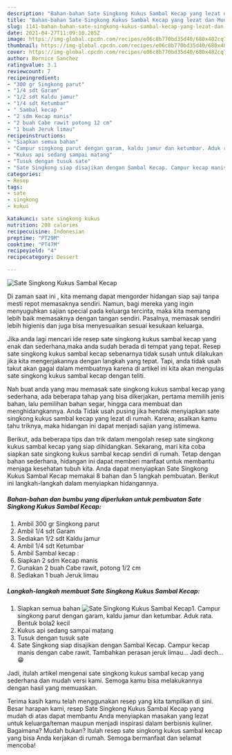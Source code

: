 ```yaml
---
description: "Bahan-bahan Sate Singkong Kukus Sambal Kecap yang lezat dan Mudah Dibuat"
title: "Bahan-bahan Sate Singkong Kukus Sambal Kecap yang lezat dan Mudah Dibuat"
slug: 1141-bahan-bahan-sate-singkong-kukus-sambal-kecap-yang-lezat-dan-mudah-dibuat
date: 2021-04-27T11:09:10.285Z
image: https://img-global.cpcdn.com/recipes/e06c8b770bd35d40/680x482cq70/sate-singkong-kukus-sambal-kecap-foto-resep-utama.jpg
thumbnail: https://img-global.cpcdn.com/recipes/e06c8b770bd35d40/680x482cq70/sate-singkong-kukus-sambal-kecap-foto-resep-utama.jpg
cover: https://img-global.cpcdn.com/recipes/e06c8b770bd35d40/680x482cq70/sate-singkong-kukus-sambal-kecap-foto-resep-utama.jpg
author: Bernice Sanchez
ratingvalue: 3.1
reviewcount: 7
recipeingredient:
- "300 gr Singkong parut"
- "1/4 sdt Garam"
- "1/2 sdt Kaldu jamur"
- "1/4 sdt Ketumbar"
- " Sambal kecap "
- "2 sdm Kecap manis"
- "2 buah Cabe rawit potong 12 cm"
- "1 buah Jeruk limau"
recipeinstructions:
- "Siapkan semua bahan"
- "Campur singkong parut dengan garam, kaldu jamur dan ketumbar. Aduk rata. Bentuk bola2 kecil"
- "Kukus api sedang sampai matang"
- "Tusuk dengan tusuk sate"
- "Sate Singkong siap disajikan dengan Sambal Kecap. Campur kecap manis dengan cabe rawit. Tambahkan perasan jeruk limau... Jadi dech... 😁"
categories:
- Resep
tags:
- sate
- singkong
- kukus

katakunci: sate singkong kukus 
nutrition: 208 calories
recipecuisine: Indonesian
preptime: "PT29M"
cooktime: "PT47M"
recipeyield: "4"
recipecategory: Dessert

---
```



![Sate Singkong Kukus Sambal Kecap](https://img-global.cpcdn.com/recipes/e06c8b770bd35d40/680x482cq70/sate-singkong-kukus-sambal-kecap-foto-resep-utama.jpg)

Di zaman  saat ini , kita memang dapat mengorder hidangan siap saji tanpa mesti repot memasaknya sendiri. Namun, bagi mereka yang ingin menyuguhkan sajian special pada keluarga tercinta, maka kita memang lebih baik memasaknya dengan tangan sendiri. Pasalnya, memasak sendiri lebih higienis dan juga bisa menyesuaikan sesuai kesukaan keluarga.

Jika anda lagi mencari ide resep sate singkong kukus sambal kecap yang enak dan sederhana,maka anda sudah berada di tempat yang tepat. Resep sate singkong kukus sambal kecap  sebenarnya tidak susah untuk dilakukan jika kita mengerjakannya dengan langkah yang tepat. Tapi, anda tidak usah takut akan gagal dalam membuatnya 
karena di artikel ini kita akan mengulas sate singkong kukus sambal kecap dengan teliti.  



Nah buat anda yang mau memasak sate singkong kukus sambal kecap yang sederhana, ada beberapa tahap yang bisa dikerjakan, pertama memilih jenis bahan, lalu pemilihan bahan segar, hingga cara membuat dan menghidangkannya. Anda Tidak usah pusing jika hendak menyiapkan sate singkong kukus sambal kecap yang lezat di rumah. Karena, asalkan kamu  tahu triknya, maka hidangan ini dapat menjadi sajian yang istimewa.

Berikut, ada beberapa tips dan trik dalam mengolah resep sate singkong kukus sambal kecap yang siap dihidangkan. Sekarang, mari kita coba siapkan sate singkong kukus sambal kecap sendiri di rumah. Tetap dengan bahan sederhana, hidangan ini dapat memberi manfaat untuk membantu menjaga kesehatan tubuh kita. Anda dapat menyiapkan Sate Singkong Kukus Sambal Kecap memakai 8 bahan dan 5 langkah pembuatan. Berikut ini langkah-langkah dalam menyiapkan hidangannya.

<!--inarticleads1-->

##### Bahan-bahan dan bumbu yang diperlukan untuk pembuatan Sate Singkong Kukus Sambal Kecap:

1. Ambil 300 gr Singkong parut
1. Ambil 1/4 sdt Garam
1. Sediakan 1/2 sdt Kaldu jamur
1. Ambil 1/4 sdt Ketumbar
1. Ambil  Sambal kecap :
1. Siapkan 2 sdm Kecap manis
1. Gunakan 2 buah Cabe rawit, potong 1/2 cm
1. Sediakan 1 buah Jeruk limau




<!--inarticleads2-->

##### Langkah-langkah membuat Sate Singkong Kukus Sambal Kecap:

1. Siapkan semua bahan
<img src="https://img-global.cpcdn.com/steps/cc167e623ba7bfa0/160x128cq70/sate-singkong-kukus-sambal-kecap-langkah-memasak-1-foto.jpg" alt="Sate Singkong Kukus Sambal Kecap">1. Campur singkong parut dengan garam, kaldu jamur dan ketumbar. Aduk rata. Bentuk bola2 kecil
1. Kukus api sedang sampai matang
1. Tusuk dengan tusuk sate
1. Sate Singkong siap disajikan dengan Sambal Kecap. Campur kecap manis dengan cabe rawit. Tambahkan perasan jeruk limau... Jadi dech... 😁




Jadi, itulah artikel mengenai  sate singkong kukus sambal kecap  yang sederhana dan mudah versi kami. Semoga kamu bisa melakukannya dengan hasil yang memuaskan. 

Terima kasih kamu telah menggunakan resep yang kita tampilkan di sini. Besar harapan kami, resep  Sate Singkong Kukus Sambal Kecap yang mudah di atas dapat membantu Anda menyiapkan masakan yang lezat untuk keluarga/teman maupun menjadi inspirasi dalam berbisnis kuliner. Bagaimana? Mudah bukan? Itulah resep sate singkong kukus sambal kecap yang bisa Anda kerjakan di rumah. Semoga bermanfaat dan selamat mencoba!

